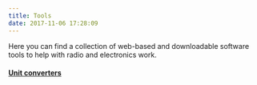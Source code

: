 ```yaml
---
title: Tools
date: 2017-11-06 17:28:09
---
```


Here you can find a collection of web-based and downloadable software tools to help with radio and electronics work.

#### [Unit converters](/tools-converters)

